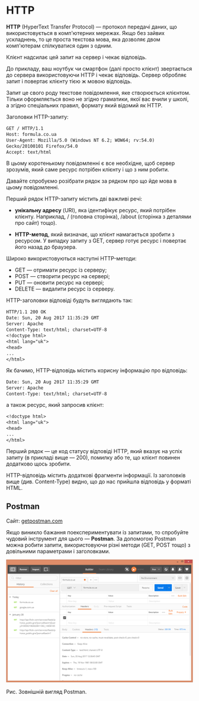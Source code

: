# HTTP

**HTTP** (HyperText Transfer Protocol) — протокол передачі даних, що використовується в комп'ютерних мережах. Якщо без зайвих ускладнень, то це проста текстова мова, яка дозволяє двом комп'ютерам спілкуватися один з одним.

Клієнт надсилає цей запит на сервер і чекає відповідь.

До прикладу, ваш ноутбук чи смартфон (далі просто клієнт) звертається до сервера використовуючи HTTP і чекає відповідь. Сервер обробляє запит і повертає клієнту тією ж мовою відповідь.

Запит це свого роду текстове повідомлення, яке створюється клієнтом. Тільки оформляється воно не згідно граматики, якої вас вчили у школі, а згідно спеціальних правил, формату який відомий як HTTP.


Заголовки HTTP-запиту:

```
GET / HTTP/1.1
Host: formula.co.ua
User-Agent: Mozilla/5.0 (Windows NT 6.2; WOW64; rv:54.0) Gecko/20100101 Firefox/54.0
Accept: text/html
```
В цьому коротенькому повідомленні є все необхідне, щоб сервер зрозумів, який саме ресурс потрібен клієнту і що з ним робити.

Давайте спробуємо розібрати рядок за рядком про що йде мова в цьому повідомленні.

Перший рядок HTTP-запиту містить дві важливі речі:

* **унікальну адресу** (URI), яка ідентифікує ресурс, який потрібен клієнту. Наприклад, / (головна сторінка), /about (сторінка з деталями про сайт) тощо).

* **HTTP-метод**, який визначає, що клієнт намагається зробити з ресурсом. У випадку запиту з GET, сервер готує ресурс і повертає його назад до браузера.

Широко використовуються наступні HTTP-методи:

* GET — отримати ресурс із серверу;
* POST — створити ресурс на сервері;
* PUT — оновити ресурс на сервері;
* DELETE — видалити ресурс із серверу.

HTTP-заголовки відповіді будуть виглядають так:

```
HTTP/1.1 200 OK
Date: Sun, 20 Aug 2017 11:35:29 GMT
Server: Apache
Content-Type: text/html; charset=UTF-8
<!doctype html>
<html lang="uk">
<head>
...
</html>
```

Як бачимо, HTTP-відповідь містить корисну інформацію про відповідь:

```
Date: Sun, 20 Aug 2017 11:35:29 GMT
Server: Apache
Content-Type: text/html; charset=UTF-8
```

а також ресурс, який запросив клієнт:

```
<!doctype html>
<html lang="uk">
<head>
...
</html>
```

Перший рядок — це код статусу відповіді HTTP, який вказує на успіх запиту (в прикладі вище — 200), помилку або те, що клієнт повинен додатково щось зробити.

HTTP-відповідь містить додаткові фрагменти інформації. Із заголовків вище (див. Content-Type) видно, що до нас прийшла відповідь у форматі HTML.

## Postman

Сайт: [getpostman.com](https://www.getpostman.com/)

Якщо виникло бажання поекспериментувати із запитами, то спробуйте чудовий інструмент для цього — **Postman**. За допомогою Postman можна робити запити, використовуючи різні методи (GET, POST тощо) з довільними параметрами і заголовками.

![Зовнішній вигляд Postman](postman_screenshot.png)

Рис. Зовнішній вигляд Postman.
